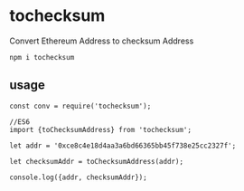 # tochecksum
Convert Ethereum Address to checksum Address
```
npm i tochecksum
```
## usage

```
const conv = require('tochecksum');

//ES6
import {toChecksumAddress} from 'tochecksum';

let addr = '0xce8c4e18d4aa3a6bd66365bb45f738e25cc2327f';

let checksumAddr = toChecksumAddress(addr);

console.log({addr, checksumAddr});

```
